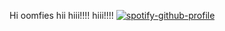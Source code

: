 Hi oomfies hii hiii!!!! hiii!!!!
[![spotify-github-profile](https://spotify-github-profile.kittinanx.com/api/view?uid=s4qavvcn7yuiplcduxtdoxhiy&cover_image=true&theme=default&show_offline=false&background_color=0a0a0a&interchange=false&bar_color=9f0909&bar_color_cover=true)](https://spotify-github-profile.kittinanx.com/api/view?uid=s4qavvcn7yuiplcduxtdoxhiy&redirect=true)
